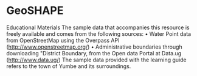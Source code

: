 # GeoSHAPE
Educational Materials
The sample data that accompanies this resource is freely available and comes from the following sources:
• Water Point data from OpenStreetMap using the Overpass API (http://www.openstreetmap.org/)
• Administrative boundaries through downloading "District Boundary, from the Open data Portal at Data.ug (http://www.data.ug/)
The sample data provided with the learning guide refers to the town of Yumbe and its surroundings.
